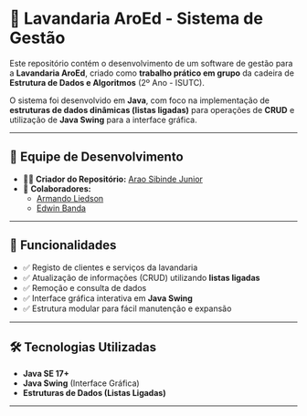 # 🧺 Lavandaria AroEd - Sistema de Gestão

Este repositório contém o desenvolvimento de um software de gestão para a **Lavandaria AroEd**, criado como **trabalho prático em grupo** da cadeira de **Estrutura de Dados e Algoritmos** (2º Ano - ISUTC).

O sistema foi desenvolvido em **Java**, com foco na implementação de **estruturas de dados dinâmicas (listas ligadas)** para operações de **CRUD** e utilização de **Java Swing** para a interface gráfica.

---

## 👥 Equipe de Desenvolvimento

- 👨‍💻 **Criador do Repositório:** [Arao Sibinde Junior](https://github.com/AraoSibindeJr)
- 🤝 **Colaboradores:**
    - [Armando Liedson](https://github.com/Liedso635)
    - [Edwin Banda](https://github.com/EdwinBanda)

---

## 🚀 Funcionalidades

- ✅ Registo de clientes e serviços da lavandaria
- ✅ Atualização de informações (CRUD) utilizando **listas ligadas**
- ✅ Remoção e consulta de dados
- ✅ Interface gráfica interativa em **Java Swing**
- ✅ Estrutura modular para fácil manutenção e expansão

---

## 🛠️ Tecnologias Utilizadas

- **Java SE 17+**
- **Java Swing** (Interface Gráfica)
- **Estruturas de Dados (Listas Ligadas)**

---



